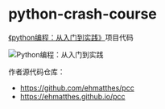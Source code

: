 # python-crash-course

[《python编程：从入门到实践》](https://book.douban.com/subject/26829016/)项目代码

![Python编程：从入门到实践](https://img3.doubanio.com/lpic/s28891775.jpg)

作者源代码仓库：
* https://github.com/ehmatthes/pcc
* https://ehmatthes.github.io/pcc